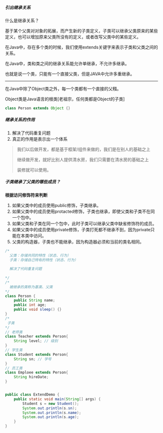 #####  引出继承关系 

什么是继承关系？

基于某个父类对对象的拓展，而产生新的子类定义，子类可以继承父类原来的某些定义，也可以增加原来父类所没有的定义，或者改写父类中的某些定义。

在Java中，存在多个类的时候，我们使用extends关键字来表示子类和父类之间的关系。

在Java中，类和类之间的继承关系能允许单继承，不允许多继承。

也就是说一个类，只能有一个直接父类，但是JAVA中允许多重继承。

------

在Java中除了Object类之外，每一个类都有一个直接的父糨。

Object类是Java语言的根类[老祖宗，任何类都是Object的子类]

```java
class Person extends Object {}
```

##### 继承关系的作用

1. 解决了代码重复问题
2. 真正的作用是表示出一个体系

> 我们以后做开发，都是基于框架/组件来做的，我们是在别人的基础之上
>
> 继续做开发，就好比别人提供清水房，我们只需要在清水房的基础之上
>
> 装修就可以使用。

##### 子类继承了父类的哪些成员？

**根据访问修饰符来判断** 

1. 如果父类中的成员使用public修饰，子类继承。
2. 如果父类中的成员使用protacted修饰，子类也继承，即使父类和子类不在同一个包中。
3. 如果父类和子类在同一个包中，此时子类可以继承父类中缺省修饰符的成员。
4. 如果父类中的成员使用private修饰，子类打死都不继承不到，因为private只能在本类中访问。
5. 父类的构造器，子类也不能继承，因为构造器必须和当前的类名相同。

```java
/*
  父类：存储共同的特性（状态、行为）
  子类：存储自己特有的特性（状态、行为）
  
  解决了代码重复问题
  
*/
/*
  被继承的类称为基类、父类
*/
class Person {
    public String name;
    public int age;  
    public void sleep() {}
}
/*
 子类
*/
// 老师类
class Teacher extends Person{
    String level; // 级别
}
// 学生类
class Student extends Person{
    String sn; // 学号
}
// 员工类
class Emploee extends Person{
    String hireDate;
}


public class ExtendDemo {
    public static void main(String[] args) {
        Student s = new Student();
        System.out.println(s.sn);
        System.out.println(s.name);
        System.out.println(s.age);
    }
}
```




